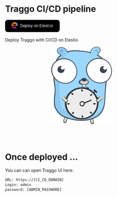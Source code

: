 # Traggo CI/CD pipeline

<a href="https://dash.elest.io/deploy?source=cicd&social=dockerCompose&url=https://github.com/elestio-examples/traggo"><img src="deploy-on-elestio.png" alt="Deploy on Elest.io" width="180px" /></a>

Deploy Traggo with CI/CD on Elestio

<p align="center">
    <img src="traggo.png" style='width: 200px;margin:auto;'/>
</p>
<br/>
<br/>

# Once deployed ...

You can can open Traggo UI here:

    URL: https://[CI_CD_DOMAIN]
    Login: admin
    password: [ADMIN_PASSWORD]
